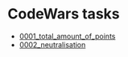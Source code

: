 # CodeWars tasks
- [0001_total_amount_of_points](https://www.codewars.com/kata/5bb904724c47249b10000131/javascript)
- [0002_neutralisation](https://www.codewars.com/kata/65128732b5aff40032a3d8f0/javascript)
